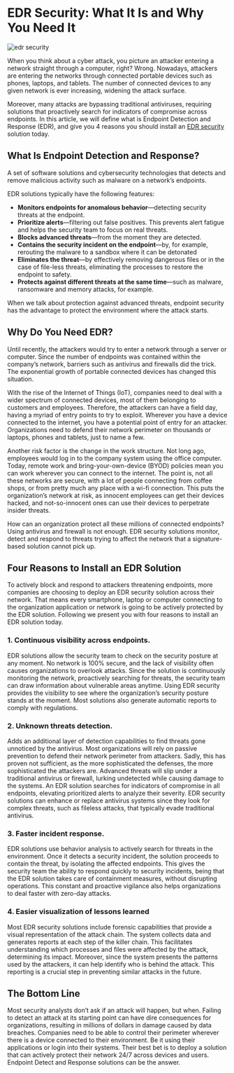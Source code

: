 # EDR Security: What It Is and Why You Need It
![edr security](https://cdn.pixabay.com/photo/2018/04/17/11/02/cyber-3327240_1280.jpg)

When you think about a cyber attack, you picture an attacker entering a network straight through a computer, right?  Wrong. Nowadays, attackers are entering the networks through connected portable devices such as phones, laptops, and tablets. The number of connected devices to any given network is ever increasing, widening the attack surface. 

Moreover, many attacks are bypassing traditional antiviruses, requiring solutions that proactively search for indicators of compromise across endpoints. In this article, we will define what is Endpoint Detection and Response (EDR), and give you 4 reasons you should install an [EDR security](https://www.cynet.com/platform/threat-protection/edr-endpoint-detection-and-response/) solution today. 
## What Is Endpoint Detection and Response?
A set of software solutions and cybersecurity technologies that detects and remove malicious activity such as malware on a network’s endpoints. 

EDR solutions typically have the following features: 
* **Monitors endpoints for anomalous behavior**—detecting security threats at the endpoint. 
* **Prioritize alerts**—filtering out false positives. This prevents alert fatigue and helps the security team to focus on real threats. 
* **Blocks advanced threats**—from the moment they are detected. 
* **Contains the security incident on the endpoint**—by, for example, rerouting the malware to a sandbox where it can be detonated
* **Eliminates the threat**—by effectively removing dangerous files or in the case of file-less threats, eliminating the processes to restore the endpoint to safety. 
* **Protects against different threats at the same time**—such as malware, ransomware and memory attacks, for example. 

When we talk about protection against advanced threats, endpoint security has the advantage to protect the environment where the attack starts. 
## Why Do You Need EDR? 
Until recently,  the attackers would try to enter a network through a server or computer. Since the number of endpoints was contained within the company’s network, barriers such as antivirus and firewalls did the trick. The exponential growth of portable connected devices has changed this situation. 

With the rise of the Internet of Things (IoT), companies need to deal with a wider spectrum of connected devices, most of them belonging to customers and employees. Therefore, the attackers can have a field day, having a myriad of entry points to try to exploit. 
Wherever you have a device connected to the internet, you have a potential point of entry for an attacker. Organizations need to defend their network perimeter on thousands or laptops, phones and tablets, just to name a few. 

Another risk factor is the change in the work structure. Not long ago, employees would log in to the company system using the office computer. Today, remote work and bring-your-own-device (BYOD) policies mean you can work wherever you can connect to the internet.  The point is, not all these networks are secure, with a lot of people connecting from coffee shops, or from pretty much any place with a wi-fi connection. This puts the organization’s network at risk, as innocent employees can get their devices hacked, and not-so-innocent ones can use their devices to perpetrate insider threats. 

How can an organization protect all these millions of connected endpoints? Using antivirus and firewall is not enough. EDR security solutions monitor, detect and respond to threats trying to affect the network that a signature-based solution cannot pick up. 
## Four Reasons to Install an EDR Solution
To actively block and respond to attackers threatening endpoints, more companies are choosing to deploy an EDR security solution across their network. That means every smartphone, laptop or computer connecting to the organization application or network is going to be actively protected by the EDR solution. Following we present you with four reasons to install an EDR solution today.
### 1. Continuous visibility across endpoints. 
EDR solutions allow the security team to check on the security posture at any moment. No network is 100% secure, and the lack of visibility often causes organizations to overlook attacks. Since the solution is continuously monitoring the network, proactively searching for threats, the security team can draw information about vulnerable areas anytime. Using EDR security provides the visibility to see where the organization’s security posture stands at the moment. Most solutions also generate automatic reports to comply with regulations. 
### 2. Unknown threats detection. 
Adds an additional layer of detection capabilities to find threats gone unnoticed by the antivirus. Most organizations will rely on passive prevention to defend their network perimeter from attackers. Sadly, this has proven not sufficient, as the more sophisticated the defenses, the more sophisticated the attackers are. Advanced threats will slip under a traditional antivirus or firewall, lurking undetected while causing damage to the systems. An EDR solution searches for indicators of compromise in all endpoints, elevating prioritized alerts to analyze their severity. EDR security solutions can enhance or replace antivirus systems since they look for complex threats, such as fileless attacks, that typically evade traditional antivirus. 
### 3. Faster incident response.
EDR solutions use behavior analysis to actively search for threats in the environment. Once it detects a security incident, the solution proceeds to contain the threat, by isolating the affected endpoints. This gives the security team the ability to respond quickly to security incidents, being that the EDR solution takes care of containment measures, without disrupting operations. This constant and proactive vigilance also helps organizations to deal faster with zero-day attacks. 
### 4. Easier visualization of lessons learned
Most EDR security solutions include forensic capabilities that provide a visual representation of the attack chain. The system collects data and generates reports at each step of the killer chain. This facilitates understanding which processes and files were affected by the attack, determining its impact. Moreover, since the system presents the patterns used by the attackers, it can help identify who is behind the attack. This reporting is a crucial step in preventing similar attacks in the future. 
## The Bottom Line
Most security analysts don’t ask if an attack will happen, but when. Failing to detect an attack at its starting point can have dire consequences for organizations, resulting in millions of dollars in damage caused by data breaches. Companies need to be able to control their perimeter wherever there is a device connected to their environment. Be it using their applications or login into their systems. Their best bet is to deploy a solution that can actively protect their network 24/7 across devices and users. Endpoint Detect and Response solutions can be the answer. 
